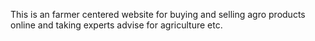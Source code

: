 This is an farmer centered website for buying and selling agro products online and taking experts advise for agriculture  etc.
